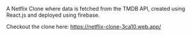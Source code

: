 A Netflix Clone where data is fetched from the TMDB API, created using React.js and deployed using firebase.

Checkout the clone here:
https://netflix-clone-3ca10.web.app/
